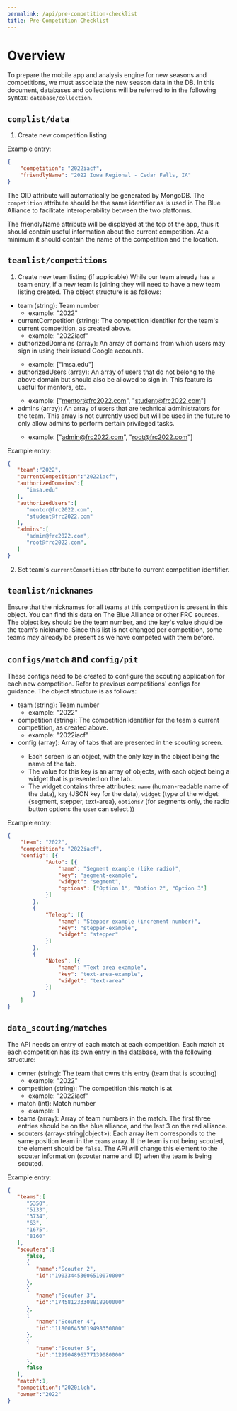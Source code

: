 ```yaml
---
permalink: /api/pre-competition-checklist
title: Pre-Competition Checklist
---
```


# Overview
To prepare the mobile app and analysis engine for new seasons and competitions, we must associate the new season data in the DB. 
In this document, databases and collections will be referred to in the following syntax: `database/collection`.

## `complist/data`
1. Create new competition listing

Example entry:

```json
{
    "competition": "2022iacf",
    "friendlyName": "2022 Iowa Regional - Cedar Falls, IA"
}
```

The OID attribute will automatically be generated by MongoDB. The `competition` attribute should be the same identifier as is used in The Blue Alliance to facilitate interoperability between the two platforms. 

The friendlyName attribute will be displayed at the top of the app, thus it should contain useful information about the current competition. At a minimum it should contain the name of the competition and the location.

## `teamlist/competitions`
1. Create new team listing (if applicable)
While our team already has a team entry, if a new team is joining they will need to have a new team listing created. The object structure is as follows:

* team (string): Team number
  * example: "2022"
* currentCompetition (string): The competition identifier for the team's current competition, as created above. 
  * example: "2022iacf"
* authorizedDomains (array<string>): An array of domains from which users may sign in using their issued Google accounts.
  * example: ["imsa.edu"]
* authorizedUsers (array<string>): An array of users that do not belong to the above domain but should also be allowed to sign in. This feature is useful for mentors, etc.
  * example: ["mentor@frc2022.com", "student@frc2022.com"]
* admins (array<string>): An array of users that are technical administrators for the team. This array is not currently used but will be used in the future to only allow admins to perform certain privileged tasks. 
  * example: ["admin@frc2022.com", "root@frc2022.com"]

Example entry: 
```json
{
   "team":"2022",
   "currentCompetition":"2022iacf",
   "authorizedDomains":[
      "imsa.edu"
   ],
   "authorizedUsers":[
      "mentor@frc2022.com",
      "student@frc2022.com"
   ],
   "admins":[
      "admin@frc2022.com",
      "root@frc2022.com",
   ]
}
```
2. Set team's `currentCompetition` attribute to current competition identifier.
 
## `teamlist/nicknames`

Ensure that the nicknames for all teams at this competition is present in this object. You can find this data on The Blue Alliance or other FRC sources. The object key should be the team number, and the key's value should be the team's nickname.
Since this list is not changed per competition, some teams may already be present as we have competed with them before.
    
## `configs/match` and `config/pit`

These configs need to be created to configure the scouting application for each new competition. Refer to previous competitions' configs for guidance.
The object structure is as follows:

* team (string): Team number
  * example: "2022"
* competition (string): The competition identifier for the team's current competition, as created above. 
  * example: "2022iacf"
* config (array<Screen>): Array of tabs that are presented in the scouting screen.
  * Each screen is an object, with the only key in the object being the name of the tab. 
  * The value for this key is an array of objects, with each object being a widget that is presented on the tab. 
  * The widget contains three attributes: `name` (human-readable name of the data), `key` (JSON key for the data), `widget` (type of the widget: {segment, stepper, text-area}, `options?` (for segments only, the radio button options the user can select.))

Example entry: 

```json
{
	"team": "2022",
	"competition": "2022iacf",
	"config": [{
			"Auto": [{
				"name": "Segment example (like radio)",
				"key": "segment-example",
				"widget": "segment",
				"options": ["Option 1", "Option 2", "Option 3"]
			}]
		},
		{
			"Teleop": [{
				"name": "Stepper example (increment number)",
				"key": "stepper-example",
				"widget": "stepper"
			}]
		},
		{
			"Notes": [{
				"name": "Text area example",
				"key": "text-area-example",
				"widget": "text-area"
			}]
		}
	]
}
```

## `data_scouting/matches`
The API needs an entry of each match at each competition. Each match at each competition has its own entry in the database, with the following structure:

* owner (string): The team that owns this entry (team that is scouting)
  * example: "2022"
* competition (string): The competition this match is at
  * example: "2022iacf"
* match (int): Match number
  * example: 1
* teams (array<string>): Array of team numbers in the match. The first three entries should be on the blue alliance, and the last 3 on the red alliance.
* scouters (array<string\|object>): Each array item corresponds to the same position team in the `teams` array. If the team is not being scouted, the element should be `false`. The API will change this element to the scouter information (scouter name and ID) when the team is being scouted. 

Example entry: 

```json
{
   "teams":[
      "5350",
      "5133",
      "3734",
      "63",
      "1675",
      "8160"
   ],
   "scouters":[
      false,
      {
         "name":"Scouter 2",
         "id":"190334453606510070000"
      },
      {
         "name":"Scouter 3",
         "id":"174581233308818200000"
      },
      {
         "name":"Scouter 4",
         "id":"118006453019498350000"
      },
      {
         "name":"Scouter 5",
         "id":"129904896377139080000"
      },
      false
   ],
   "match":1,
   "competition":"2020ilch",
   "owner":"2022"
}
```
